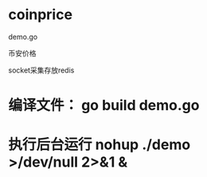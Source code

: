 # coinprice

demo.go

币安价格

socket采集存放redis

# 编译文件： go build demo.go

# 执行后台运行 nohup ./demo >/dev/null 2>&1 &